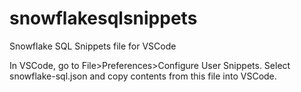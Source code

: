 # snowflakesqlsnippets
Snowflake SQL Snippets file for VSCode

In VSCode, go to File>Preferences>Configure User Snippets. Select snowflake-sql.json and copy contents from this file into VSCode.